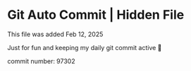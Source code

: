 # Git Auto Commit | Hidden File

This file was added Feb 12, 2025

Just for fun and keeping my daily git commit active 🤪

commit number: 97302
